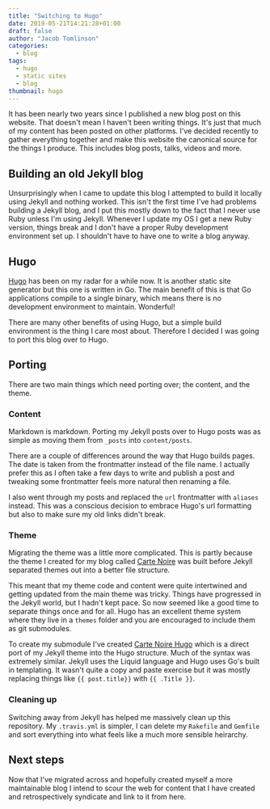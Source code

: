 ```yaml
---
title: "Switching to Hugo"
date: 2019-05-21T14:21:28+01:00
draft: false
author: "Jacob Tomlinson"
categories:
  - blog
tags:
  - hugo
  - static sites
  - blog
thumbnail: hugo
---
```


It has been nearly two years since I published a new blog post on this website. That doesn't mean I haven't been writing things. It's just that much of my content has been posted on other platforms. I've decided recently to gather everything together and make this website the canonical source for the things I produce. This includes blog posts, talks, videos and more.

## Building an old Jekyll blog

Unsurprisingly when I came to update this blog I attempted to build it locally using Jekyll and nothing worked. This isn't the first time I've had problems building a Jekyll blog, and I put this mostly down to the fact that I never use Ruby unless I'm using Jekyll. Whenever I update my OS I get a new Ruby version, things break and I don't have a proper Ruby development environment set up. I shouldn't have to have one to write a blog anyway.

## Hugo

[Hugo](https://gohugo.io/) has been on my radar for a while now. It is another static site generator but this one is written in Go. The main benefit of this is that Go applications compile to a single binary, which means there is no development environment to maintain. Wonderful!

There are many other benefits of using Hugo, but a simple build environment is the thing I care most about. Therefore I decided I was going to port this blog over to Hugo.

## Porting

There are two main things which need porting over; the content, and the theme.

### Content

Markdown is markdown. Porting my Jekyll posts over to Hugo posts was as simple as moving them from `_posts` into `content/posts`.

There are a couple of differences around the way that Hugo builds pages. The date is taken from the frontmatter instead of the file name. I actually prefer this as I often take a few days to write and publish a post and tweaking some frontmatter feels more natural then renaming a file.

I also went through my posts and replaced the `url` frontmatter with `aliases` instead. This was a conscious decision to embrace Hugo's url formatting but also to make sure my old links didn't break.

### Theme

Migrating the theme was a little more complicated. This is partly because the theme I created for my blog called [Carte Noire](https://github.com/jacobtomlinson/carte-noire) was built before Jekyll separated themes out into a better file structure.

This meant that my theme code and content were quite intertwined and getting updated from the main theme was tricky. Things have progressed in the Jekyll world, but I hadn't kept pace. So now seemed like a good time to separate things once and for all. Hugo has an excellent theme system where they live in a `themes` folder and you are encouraged to include them as git submodules.

To create my submodule I've created [Carte Noire Hugo](https://github.com/jacobtomlinson/carte-noire-hugo) which is a direct port of my Jekyll theme into the Hugo structure. Much of the syntax was extremely similar. Jekyll uses the Liquid language and Hugo uses Go's built in templating. It wasn't quite a copy and paste exercise but it was mostly replacing things like `{{ post.title}}` with `{{ .Title }}`.

### Cleaning up

Switching away from Jekyll has helped me massively clean up this repository. My `.travis.yml` is simpler, I can delete my `Rakefile` and `Gemfile` and sort everything into what feels like a much more sensible heirarchy.

## Next steps

Now that I've migrated across and hopefully created myself a more maintainable blog I intend to scour the web for content that I have created and retrospectively syndicate and link to it from here.
